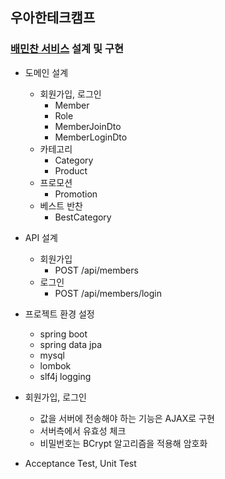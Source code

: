 ## 우아한테크캠프

### [배민찬 서비스](https://github.com/doooyeon/baeminchan) 설계 및 구현
* 도메인 설계
  * 회원가입, 로그인
    * Member
    * Role
    * MemberJoinDto
    * MemberLoginDto
  * 카테고리
    * Category
    * Product
  * 프로모션
    * Promotion
  * 베스트 반찬
    * BestCategory
    
* API 설계
  * 회원가입
    * POST /api/members
  * 로그인
    * POST /api/members/login
    
* 프로젝트 환경 설정
  * spring boot
  * spring data jpa
  * mysql
  * lombok
  * slf4j logging

* 회원가입, 로그인
  * 값을 서버에 전송해야 하는 기능은 AJAX로 구현
  * 서버측에서 유효성 체크
  * 비밀번호는 BCrypt 알고리즘을 적용해 암호화
  
* Acceptance Test, Unit Test